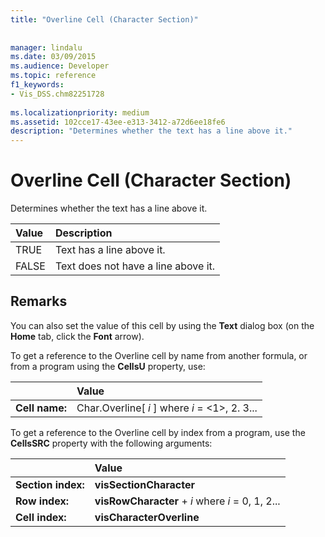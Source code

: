 ```yaml
---
title: "Overline Cell (Character Section)"
 
 
manager: lindalu
ms.date: 03/09/2015
ms.audience: Developer
ms.topic: reference
f1_keywords:
- Vis_DSS.chm82251728
 
ms.localizationpriority: medium
ms.assetid: 102cce17-43ee-e313-3412-a72d6ee18fe6
description: "Determines whether the text has a line above it."
---
```


# Overline Cell (Character Section)

Determines whether the text has a line above it.
  
|**Value**|**Description**|
|:-----|:-----|
|TRUE  <br/> |Text has a line above it. |
|FALSE  <br/> |Text does not have a line above it. |
   
## Remarks

You can also set the value of this cell by using the **Text** dialog box (on the **Home** tab, click the **Font** arrow). 
  
To get a reference to the Overline cell by name from another formula, or from a program using the **CellsU** property, use: 
  
||Value |
|:-----|:-----|
|**Cell name:**  <br/> |Char.Overline[ *i*  ] where  *i*  = <1>, 2. 3... |
   
To get a reference to the Overline cell by index from a program, use the **CellsSRC** property with the following arguments: 
  
||Value |
|:-----|:-----|
|**Section index:**  <br/> |**visSectionCharacter** <br/> |
|**Row index:**  <br/> |**visRowCharacter** +  *i*  where  *i*  = 0, 1, 2... |
|**Cell index:**  <br/> |**visCharacterOverline** <br/> |
   


